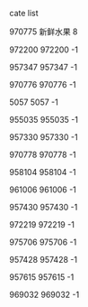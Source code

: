 cate list

970775 新鲜水果 8

972200 972200 -1

957347 957347 -1

970776 970776 -1

5057 5057 -1

955035 955035 -1

957330 957330 -1

970778 970778 -1

958104 958104 -1

961006 961006 -1

957430 957430 -1

972219 972219 -1

975706 975706 -1

957428 957428 -1

957615 957615 -1

969032 969032 -1

